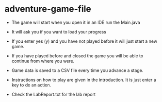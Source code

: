# adventure-game-file

- The game will start when you open it in an IDE run the Main.java
- It will ask you if you want to load your progress
- If you enter yes (y) and you have not played before it will just start a new game.
- If you have played before and closed the game you will be able to continue from where you were.
- Game data is saved to a CSV file every time you advance a stage.
- Instructions on how to play are given in the introduction.
	It is just enter a key to do an action.

- Check the LabReport.txt for the lab report
